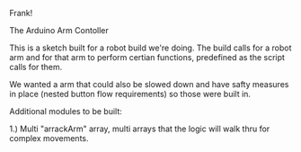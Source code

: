Frank!  

The Arduino Arm Contoller

This is a sketch built for a robot build we're doing.  The build calls for a robot arm and for that arm to perform certian functions, predefined as the script calls for them.  

We wanted a arm that could also be slowed down and have safty measures in place (nested button flow requirements) so those were built in.

Additional modules to be built:

1.) Multi "arrackArm" array, multi arrays that the logic will walk thru for complex movements.
